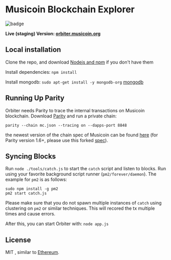 # Musicoin Blockchain Explorer

![badge](https://img.shields.io/badge/License-MIT-blue.svg)

**Live (staging) Version: [orbiter.musicoin.org](https://orbiter.musicoin.org)**

## Local installation

Clone the repo, and download [Nodejs and npm](https://docs.npmjs.com/getting-started/installing-node "Nodejs install") if you don't have them

Install dependencies: `npm install`

Install mongodb: `sudo apt-get install -y mongodb-org` [mongodb](https://docs.mongodb.com/manual/tutorial/install-mongodb-on-ubuntu/)

## Running Up Parity

Orbiter needs Parity to trace the internal transactions on Musicoin blockchain. Download [Parity](https://github.com/paritytech/parity/releases/latest) and run a private chain:
 
`parity --chain mc.json --tracing on --dapps-port 8848`

the newest version of the chain spec of Musicoin can be found [here](https://github.com/Musicoin/orbiter/blob/master/mc.json) (for Parity version 1.6+, please use this forked [spec](https://github.com/Musicoin/orbiter/blob/master/mc_parity16.json)).

## Syncing Blocks

Run `node ./tools/catch.js` to start the `catch` script and listen to blocks. Run using your favorite background script runner (`pm2/forever/daemon`). The example for `pm2` is as follows:

```
sudo npm install -g pm2
pm2 start catch.js
```

Please make sure that you do not spawn multiple instances of `catch` using clustering on `pm2` or similar techniques. This will recored the tx multiple times and cause errors.

After this, you can start Orbiter with: `node app.js`

## License

MIT , similar to [Ethereum](http://github.com/ethereumproject/explorer).
